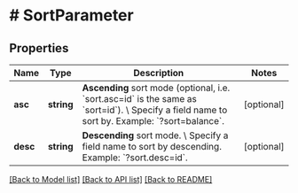 # # SortParameter

## Properties

Name | Type | Description | Notes
------------ | ------------- | ------------- | -------------
**asc** | **string** | **Ascending** sort mode (optional, i.e. &#x60;sort.asc&#x3D;id&#x60; is the same as &#x60;sort&#x3D;id&#x60;). \\ Specify a field name to sort by.  Example: &#x60;?sort&#x3D;balance&#x60;. | [optional]
**desc** | **string** | **Descending** sort mode. \\ Specify a field name to sort by descending.  Example: &#x60;?sort.desc&#x3D;id&#x60;. | [optional]

[[Back to Model list]](../../README.md#models) [[Back to API list]](../../README.md#endpoints) [[Back to README]](../../README.md)
